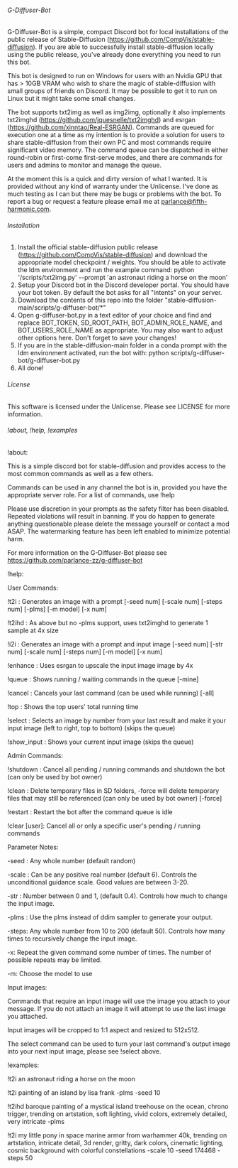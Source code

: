 ######  G-Diffuser-Bot ######

  G-Diffuser-Bot is a simple, compact Discord bot for local installations of the public release of Stable-Diffusion (https://github.com/CompVis/stable-diffusion).
  If you are able to successfully install stable-diffusion locally using the public release, you've already done everything you need to run this bot.
  
  This bot is designed to run on Windows for users with an Nvidia GPU that has > 10GB VRAM who wish to share the magic of stable-diffusion with small groups of friends on Discord. It may be possible to get it to run on Linux but it might take some small changes.
  
  The bot supports txt2img as well as img2img, optionally it also implements txt2imghd (https://github.com/jquesnelle/txt2imghd) and esrgan (https://github.com/xinntao/Real-ESRGAN).
  Commands are queued for execution one at a time as my intention is to provide a solution for users to share stable-diffusion from their own PC and most commands require significant video memory.
  The command queue can be dispatched in either round-robin or first-come first-serve modes, and there are commands for users and admins to monitor and manage the queue.

  At the moment this is a quick and dirty version of what I wanted. It is provided without any kind of warranty under the Unlicense.
  I've done as much testing as I can but there may be bugs or problems with the bot. To report a bug or request a feature please email me at parlance@fifth-harmonic.com.
  
######  Installation ######

  1. Install the official stable-diffusion public release (https://github.com/CompVis/stable-diffusion) and download the appropriate model checkpoint / weights.
     You should be able to activate the ldm environment and run the example command: python '/scripts/txt2img.py' --prompt 'an astronaut riding a horse on the moon'
  2. Setup your Discord bot in the Discord developer portal. You should have your bot token. By default the bot asks for all "intents" on your server.
  3. Download the contents of this repo into the folder "stable-diffusion-main/scripts/g-diffuser-bot/*"
  4. Open g-diffuser-bot.py in a text editor of your choice and find and replace BOT_TOKEN, SD_ROOT_PATH, BOT_ADMIN_ROLE_NAME, and BOT_USERS_ROLE_NAME as appropriate.
     You may also want to adjust other options here. Don't forget to save your changes!
  5. If you are in the stable-diffusion-main folder in a conda prompt with the ldm environment activated,
     run the bot with: python scripts/g-diffuser-bot/g-diffuser-bot.py
  6. All done!
  
######  License ######

  This software is licensed under the Unlicense. Please see LICENSE for more information.
  
######  !about, !help, !examples ######

!about:

This is a simple discord bot for stable-diffusion and provides access to the most common commands as well as a few others.

Commands can be used in any channel the bot is in, provided you have the appropriate server role. For a list of commands, use !help

Please use discretion in your prompts as the safety filter has been disabled. Repeated violations will result in banning.
If you do happen to generate anything questionable please delete the message yourself or contact a mod ASAP. The watermarking feature has been left enabled to minimize potential harm.

For more information on the G-Diffuser-Bot please see https://github.com/parlance-zz/g-diffuser-bot

!help:

User Commands:

  !t2i : Generates an image with a prompt [-seed num] [-scale num] [-steps num] [-plms] [-m model] [-x num]
  
  !t2ihd : As above but no -plms support, uses txt2imghd to generate 1 sample at 4x size
  
  !i2i : Generates an image with a prompt and input image [-seed num] [-str num] [-scale num] [-steps num] [-m model] [-x num] 
  
  !enhance : Uses esrgan to upscale the input image image by 4x
  
  !queue : Shows running / waiting commands in the queue [-mine]
  
  !cancel : Cancels your last command (can be used while running) [-all]
  
  !top : Shows the top users' total running time
  
  !select : Selects an image by number from your last result and make it your input image (left to right, top to bottom) (skips the queue)
  
  !show_input : Shows your current input image (skips the queue)
 
Admin Commands:

  !shutdown : Cancel all pending / running commands and shutdown the bot (can only be used by bot owner)
  
  !clean : Delete temporary files in SD folders, -force will delete temporary files that may still be referenced (can only be used by bot owner) [-force]
  
  !restart : Restart the bot after the command queue is idle
  
  !clear [user]: Cancel all or only a specific user's pending / running commands

Parameter Notes:

  -seed : Any whole number (default random)
  
  -scale : Can be any positive real number (default 6). Controls the unconditional guidance scale. Good values are between 3-20.
  
  -str : Number between 0 and 1, (default 0.4). Controls how much to change the input image. 
  
  -plms : Use the plms instead of ddim sampler to generate your output.
  
  -steps: Any whole number from 10 to 200 (default 50). Controls how many times to recursively change the input image.
  
  -x: Repeat the given command some number of times. The number of possible repeats may be limited.
  
  -m: Choose the model to use

Input images:

  Commands that require an input image will use the image you attach to your message. If you do not attach an image it will attempt to use the last image you attached.
  
  Input images will be cropped to 1:1 aspect and resized to 512x512.
  
  The select command can be used to turn your last command's output image into your next input image, please see !select above.

!examples:

!t2i an astronaut riding a horse on the moon

!t2i painting of an island by lisa frank -plms -seed 10

!t2ihd baroque painting of a mystical island treehouse on the ocean, chrono trigger, trending on artstation, soft lighting, vivid colors, extremely detailed, very intricate -plms

!t2i my little pony in space marine armor from warhammer 40k, trending on artstation, intricate detail, 3d render, gritty, dark colors, cinematic lighting, cosmic background with colorful constellations -scale 10 -seed 174468 -steps 50

